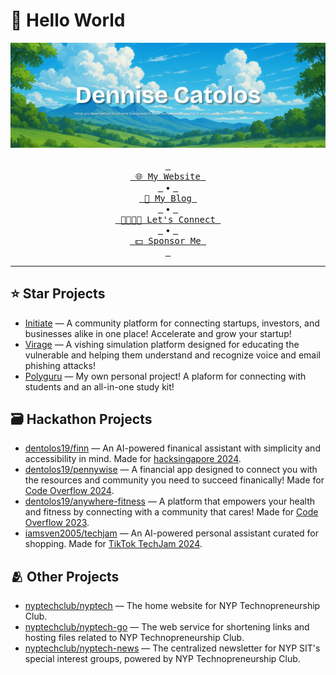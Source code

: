 # 👋 Hello World

<div align="center">
  <img src="assets/banner.png" alt="Banner">
  <br>
  <br>
  <a href="https://dennise.me"><kbd> <br> <span>🌐 My Website</span> <br> </kbd></a> &bullet;
  <a href="https://dennise.me/blog"><kbd> <br> <span>📑 My Blog</span> <br> </kbd></a> &bullet;
  <a href="https://dennise.me/go/linkedin"><kbd> <br> <span>👨‍👩‍👧‍👦 Let's Connect</span> <br> </kbd></a> &bullet;
  <a href="https://dennise.me/go/sponsor"><kbd> <br> <span>💵 Sponsor Me</span> <br> </kbd></a>
</div>

---

## ⭐ Star Projects

- [Initiate](https://initiate.global) — A community platform for connecting startups, investors, and businesses alike in one place! Accelerate and grow your startup!
- [Virage](https://virage.app) — A vishing simulation platform designed for educating the vulnerable and helping them understand and recognize voice and email phishing attacks!
- [Polyguru](https://polyguru.xyz) — My own personal project! A plaform for connecting with students and an all-in-one study kit!

## 🗃️ Hackathon Projects

- [dentolos19/finn](https://github.com/dentolos19/finn) — An AI-powered finanical assistant with simplicity and accessibility in mind. Made for [hacksingapore 2024](https://angelhack.com/hackglobal/singapore).
- [dentolos19/pennywise](https://github.com/dentolos19/pennywise) — A financial app designed to connect you with the resources and community you need to succeed finanically! Made for [Code Overflow 2024](https://instagram.com/p/C_pFk9iyvup).
- [dentolos19/anywhere-fitness](https://github.com/dentolos19/pennywise) — A platform that empowers your health and fitness by connecting with a community that cares! Made for [Code Overflow 2023](https://instagram.com/p/Cv30OWYPFYl).
- [iamsven2005/techjam](https://github.com/iamsven2005/techjam) — An AI-powered personal assistant curated for shopping. Made for [TikTok TechJam 2024](https://tiktoktechjam2024.devpost.com).

## 🫂 Other Projects

- [nyptechclub/nyptech](https://github.com/nyptechclub/nyptech) — The home website for NYP Technopreneurship Club.
- [nyptechclub/nyptech-go](https://github.com/nyptechclub/nyptech-go) — The web service for shortening links and hosting files related to NYP Technopreneurship Club.
- [nyptechclub/nyptech-news](https://github.com/nyptechclub/nyptech-go) — The centralized newsletter for NYP SIT's special interest groups, powered by NYP Technopreneurship Club.